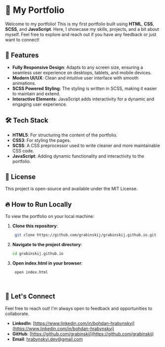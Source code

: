 # 🚀 My Portfolio

Welcome to my portfolio! This is my first portfolio built using **HTML**, **CSS**, **SCSS**, and **JavaScript**. Here, I showcase my skills, projects, and a bit about myself. Feel free to explore and reach out if you have any feedback or just want to connect!




## 🌟 Features

- **Fully Responsive Design**: Adapts to any screen size, ensuring a seamless user experience on desktops, tablets, and mobile devices.
- **Modern UI/UX**: Clean and intuitive user interface with smooth animations.
- **SCSS Powered Styling**: The styling is written in SCSS, making it easier to maintain and extend.
- **Interactive Elements**: JavaScript adds interactivity for a dynamic and engaging user experience.




## 🛠️ Tech Stack

- **HTML5**: For structuring the content of the portfolio.
- **CSS3**: For styling the pages.
- **SCSS**: A CSS preprocessor used to write cleaner and more maintainable CSS code.
- **JavaScript**: Adding dynamic functionality and interactivity to the portfolio.


## 📝 License

This project is open-source and available under the MIT License.




## 🔥 How to Run Locally

To view the portfolio on your local machine:

1. **Clone this repository**:
   ```bash
    git clone https://github.com/grabinskij/grabinskij.github.io.git

2. **Navigate to the project directory**:
   ```bash
   cd grabinskij.github.io

3. **Open index.html in your browser**:
   ```bash
    open index.html




## 🤝 Let's Connect

Feel free to reach out! I'm always open to feedback and opportunities to collaborate.
- **LinkedIn**: [https://www.linkedin.com/in/bohdan-hrabynskyi](https://www.linkedin.com/in/bohdan-hrabynskyi)
- **GitHub**: [https://github.com/grabinskij](https://github.com/grabinskij)
- **Email**: [hrabynskyi.dev@gmail.com](mailto:hrabynskyi.dev@gmail.com)
